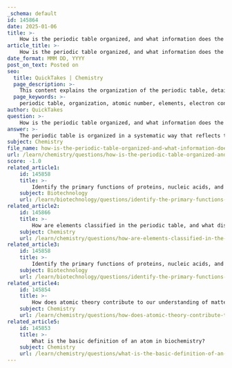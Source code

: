 ```yaml
---
_schema: default
id: 145864
date: 2025-01-06
title: >-
    How is the periodic table organized, and what information does the atomic number provide?
article_title: >-
    How is the periodic table organized, and what information does the atomic number provide?
date_format: MMM DD, YYYY
post_on_text: Posted on
seo:
  title: QuickTakes | Chemistry
  page_description: >-
    This content explains the organization of the periodic table, detailing how elements are arranged by atomic number, their grouping by chemical properties and electron configurations, and the significance of atomic number in identifying elements and determining their chemical interactions.
  page_keywords: >-
    periodic table, organization, atomic number, elements, electron configuration, chemical properties, rows, columns, chemical behavior, identity, ions
author: QuickTakes
question: >-
    How is the periodic table organized, and what information does the atomic number provide?
answer: >-
    The periodic table is organized in a systematic way that reflects the properties and behaviors of the elements based on their atomic structure. Here’s a detailed explanation of its organization and the significance of the atomic number:\n\n### Organization of the Periodic Table\n\n1. **Rows and Columns**: The periodic table is arranged in rows called periods and columns known as groups or families. Each period corresponds to a new energy level of electrons, while elements in the same group share similar chemical properties due to having the same number of valence electrons.\n\n2. **Atomic Number**: The atomic number of an element, which is the number of protons in its nucleus, is the primary criterion for the organization of the periodic table. Elements are arranged in order of increasing atomic number from left to right and top to bottom. For example, hydrogen (H) has an atomic number of 1, while uranium (U) has an atomic number of 92.\n\n3. **Chemical Properties**: The arrangement of elements in the periodic table allows for the prediction of chemical behavior. Elements in the same group often exhibit similar reactivity and bonding characteristics. For instance, the alkali metals (Group 1) are highly reactive, while noble gases (Group 18) are largely inert.\n\n4. **Electron Configuration**: The organization also reflects the electron configuration of the elements. As you move across a period, electrons are added to the same energy level, influencing the element's reactivity and bonding capabilities.\n\n### Significance of the Atomic Number\n\n- **Identity of the Element**: The atomic number uniquely identifies an element. Each element has a distinct atomic number, which determines its position in the periodic table. For example, carbon (C) has an atomic number of 6, meaning it has 6 protons in its nucleus.\n\n- **Determining Properties**: The atomic number is crucial for understanding the chemical properties of an element. It dictates the number of electrons in a neutral atom, which in turn influences how the atom interacts with other atoms, forms bonds, and participates in chemical reactions.\n\n- **Formation of Ions**: The atomic number also helps in determining the formation of ions. Atoms can gain or lose electrons to form cations (positively charged ions) or anions (negatively charged ions), which are essential in various chemical processes.\n\nIn summary, the periodic table is a vital tool in chemistry that organizes elements based on their atomic structure, primarily the atomic number, which defines the identity and properties of each element. This organization allows scientists to predict how different elements will behave in chemical reactions and interactions.
subject: Chemistry
file_name: how-is-the-periodic-table-organized-and-what-information-does-the-atomic-number-provide.md
url: /learn/chemistry/questions/how-is-the-periodic-table-organized-and-what-information-does-the-atomic-number-provide
score: -1.0
related_article1:
    id: 145858
    title: >-
        Identify the primary functions of proteins, nucleic acids, and carbohydrates in biological systems.
    subject: Biotechnology
    url: /learn/biotechnology/questions/identify-the-primary-functions-of-proteins-nucleic-acids-and-carbohydrates-in-biological-systems
related_article2:
    id: 145866
    title: >-
        How are elements classified in the periodic table, and what distinguishes metals, nonmetals, and metalloids?
    subject: Chemistry
    url: /learn/chemistry/questions/how-are-elements-classified-in-the-periodic-table-and-what-distinguishes-metals-nonmetals-and-metalloids
related_article3:
    id: 145858
    title: >-
        Identify the primary functions of proteins, nucleic acids, and carbohydrates in biological systems.
    subject: Biotechnology
    url: /learn/biotechnology/questions/identify-the-primary-functions-of-proteins-nucleic-acids-and-carbohydrates-in-biological-systems
related_article4:
    id: 145854
    title: >-
        How does atomic theory contribute to our understanding of matter?
    subject: Chemistry
    url: /learn/chemistry/questions/how-does-atomic-theory-contribute-to-our-understanding-of-matter
related_article5:
    id: 145853
    title: >-
        What is the basic definition of an atom in biochemistry?
    subject: Chemistry
    url: /learn/chemistry/questions/what-is-the-basic-definition-of-an-atom-in-biochemistry
---
```


&nbsp;